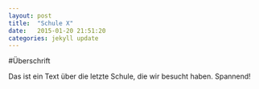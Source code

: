 ```yaml
---
layout: post
title:  "Schule X"
date:   2015-01-20 21:51:20
categories: jekyll update
---
```

#Überschrift

Das ist ein Text über die letzte Schule, die wir besucht haben. Spannend!

